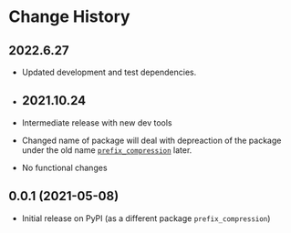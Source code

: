 # Change History

## 2022.6.27

* Updated development and test dependencies.
* ## 2021.10.24

* Intermediate release with new dev tools
* Changed name of package will deal with depreaction of the package under the old name [`prefix_compression`](https://pypi.org/project/prefix-compression/) later.
* No functional changes

## 0.0.1 (2021-05-08)

* Initial release on PyPI (as a different package `prefix_compression`)

